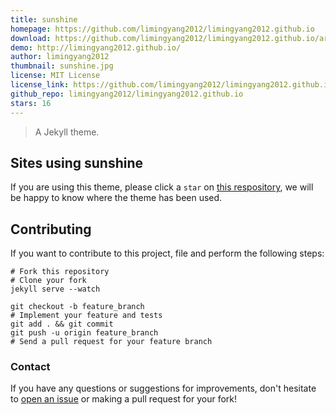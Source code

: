 ```yaml
---
title: sunshine
homepage: https://github.com/limingyang2012/limingyang2012.github.io
download: https://github.com/limingyang2012/limingyang2012.github.io/archive/master.zip
demo: http://limingyang2012.github.io/
author: limingyang2012
thumbnail: sunshine.jpg
license: MIT License
license_link: https://github.com/limingyang2012/limingyang2012.github.io/blob/master/LICENSE
github_repo: limingyang2012/limingyang2012.github.io
stars: 16
---
```


> A Jekyll theme.

## Sites using sunshine

If you are using this theme, please click a `star` on [this respository](https://github.com/limingyang2012/limingyang2012.github.io),
we will be happy to know where the theme has been used.

## Contributing

If you want to contribute to this project, 
file and perform the following steps:

    # Fork this repository
    # Clone your fork
    jekyll serve --watch

    git checkout -b feature_branch
    # Implement your feature and tests
    git add . && git commit
    git push -u origin feature_branch
    # Send a pull request for your feature branch

### Contact

If you have any questions or suggestions for improvements, don't
hesitate to [open an issue](https://github.com/limingyang2012/limingyang2012.github.io/issues)
or making a pull request for your fork!
